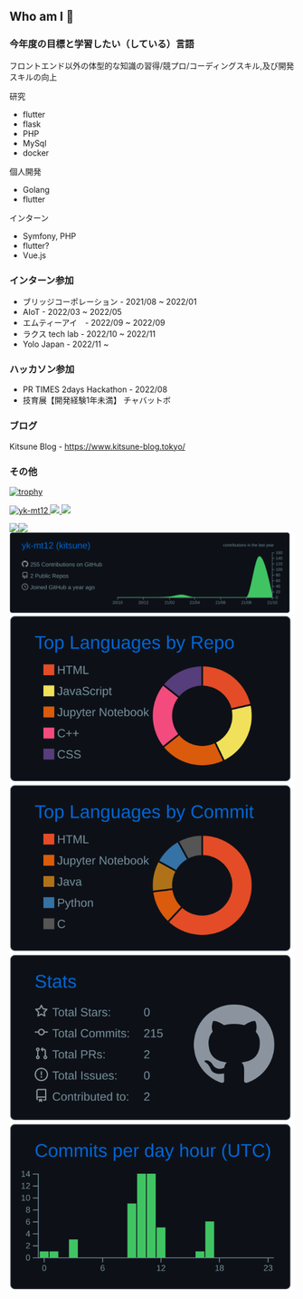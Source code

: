 ## Who am I 🤔  
  
### 今年度の目標と学習したい（している）言語
フロントエンド以外の体型的な知識の習得/競プロ/コーディングスキル,及び開発スキルの向上  

研究
- flutter
- flask
- PHP
- MySql
- docker

個人開発
- Golang
- flutter

インターン
- Symfony, PHP
- flutter?
- Vue.js

### インターン参加  
- ブリッジコーポレーション - 2021/08 ~ 2022/01
- AIoT - 2022/03 ~ 2022/05
- エムティーアイ　- 2022/09 ~ 2022/09
- ラクス tech lab - 2022/10 ~ 2022/11
- Yolo Japan - 2022/11 ~ 

### ハッカソン参加
- PR TIMES 2days Hackathon - 2022/08
- 技育展【開発経験1年未満】 チャバットボ 
  
### ブログ  
Kitsune Blog - https://www.kitsune-blog.tokyo/
  
### その他
[![trophy](https://github-profile-trophy.vercel.app/?username=yk-mt12&theme=onedark)](https://github.com/ryo-ma/github-profile-trophy)




<p align="left"> 
  <a href="https://github.com/yk-mt12/yk-mt12/">
    <img src="https://komarev.com/ghpvc/?username=yk-mt12" alt="yk-mt12" />
  </a>
  <a href="http://twitter.com/kitsune_yk">
    <img height="20" src="https://img.shields.io/twitter/follow/kitsune_yk?label=twitter&style=social" />
  </a>
  <a href="https://www.youtube.com/channel/UCda09m8gx2U4zGPufhloPag">
    <img height="20" src="https://img.shields.io/youtube/channel/views/UCda09m8gx2U4zGPufhloPag?label=youtube&style=social" />
  </a>
</p>


<a href="https://github.com/anuraghazra/github-readme-stats">
  <img align="left" src="https://github-readme-stats.vercel.app/api/top-langs/?username=yk-mt12&show_icons=true&theme=tokyonight&count_private=true" />
</a>
<a href="https://github.com/anuraghazra/github-readme-stats">
  <img align="left" src="https://github-readme-stats.vercel.app/api?username=yk-mt12&count_private=true&show_icons=true&theme=tokyonight&line_height=40" />
</a>

[![](https://raw.githubusercontent.com/yk-mt12/yk-mt12/main/profile-summary-card-output/github_dark/0-profile-details.svg)](https://github.com/vn7n24fzkq/github-profile-summary-cards)
[![](https://raw.githubusercontent.com/yk-mt12/yk-mt12/main/profile-summary-card-output/github_dark/1-repos-per-language.svg)](https://github.com/vn7n24fzkq/github-profile-summary-cards) 
[![](https://raw.githubusercontent.com/yk-mt12/yk-mt12/main/profile-summary-card-output/github_dark/2-most-commit-language.svg)](https://github.com/vn7n24fzkq/github-profile-summary-cards)
[![](https://raw.githubusercontent.com/yk-mt12/yk-mt12/main/profile-summary-card-output/github_dark/3-stats.svg)](https://github.com/vn7n24fzkq/github-profile-summary-cards)
[![](https://raw.githubusercontent.com/yk-mt12/yk-mt12/main/profile-summary-card-output/github_dark/4-productive-time.svg)](https://github.com/vn7n24fzkq/github-profile-summary-cards)



